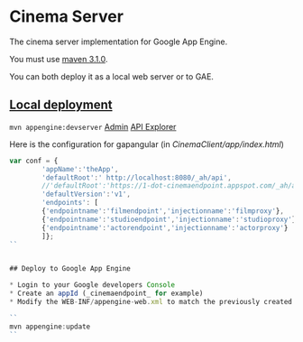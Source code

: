 Cinema Server
=============================================

The cinema server implementation for Google App Engine.

You must use [maven 3.1.0](http://maven.apache.org).

You can both deploy it as a local web server or to GAE.

## [Local deployment](https://cloud.google.com/appengine/docs/java/tools/maven#testing_your_app_with_the_development_server)
``
mvn appengine:devserver
``
[Admin](http://localhost:8080/_ah/admin)
[API Explorer](http://localhost:8080/_ah/api/explorer)

Here is the configuration for gapangular (in _CinemaClient/app/index.html_)

```javascript
var conf = {
        'appName':'theApp',
        'defaultRoot':' http://localhost:8080/_ah/api',
        //'defaultRoot':'https://1-dot-cinemaendpoint.appspot.com/_ah/api',
        'defaultVersion':'v1',
        'endpoints': [
        {'endpointname':'filmendpoint','injectionname':'filmproxy'},
        {'endpointname':'studioendpoint','injectionname':'studioproxy'},
        {'endpointname':'actorendpoint','injectionname':'actorproxy'}
        ]};
``


## Deploy to Google App Engine

* Login to your Google developers Console
* Create an appId (_cinemaendpoint_ for example)
* Modify the WEB-INF/appengine-web.xml to match the previously created appId

``
mvn appengine:update
``

